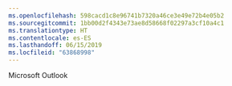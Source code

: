 ```yaml
---
ms.openlocfilehash: 598cacd1c8e96741b7320a46ce3e49e72b4e05b2
ms.sourcegitcommit: 1bb00d2f4343e73ae8d58668f02297a3cf10a4c1
ms.translationtype: HT
ms.contentlocale: es-ES
ms.lasthandoff: 06/15/2019
ms.locfileid: "63868998"
---
```

Microsoft Outlook